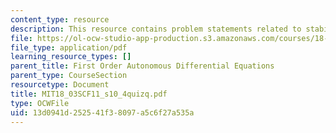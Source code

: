 ```yaml
---
content_type: resource
description: This resource contains problem statements related to stability of equilibria.
file: https://ol-ocw-studio-app-production.s3.amazonaws.com/courses/18-03sc-differential-equations-fall-2011/13d0941d252541f38097a5c6f27a535a_MIT18_03SCF11_s10_4quizq.pdf
file_type: application/pdf
learning_resource_types: []
parent_title: First Order Autonomous Differential Equations
parent_type: CourseSection
resourcetype: Document
title: MIT18_03SCF11_s10_4quizq.pdf
type: OCWFile
uid: 13d0941d-2525-41f3-8097-a5c6f27a535a
---
```

